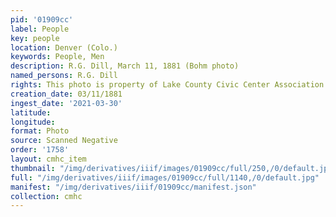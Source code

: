 ```yaml
---
pid: '01909cc'
label: People
key: people
location: Denver (Colo.)
keywords: People, Men
description: R.G. Dill, March 11, 1881 (Bohm photo)
named_persons: R.G. Dill
rights: This photo is property of Lake County Civic Center Association.
creation_date: 03/11/1881
ingest_date: '2021-03-30'
latitude: 
longitude: 
format: Photo
source: Scanned Negative
order: '1758'
layout: cmhc_item
thumbnail: "/img/derivatives/iiif/images/01909cc/full/250,/0/default.jpg"
full: "/img/derivatives/iiif/images/01909cc/full/1140,/0/default.jpg"
manifest: "/img/derivatives/iiif/01909cc/manifest.json"
collection: cmhc
---
```

